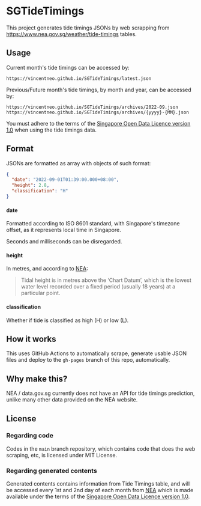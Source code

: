 # SGTideTimings
This project generates tide timings JSONs by web scrapping from https://www.nea.gov.sg/weather/tide-timings tables.

## Usage
Current month's tide timings can be accessed by:
```
https://vincentneo.github.io/SGTideTimings/latest.json
```
Previous/Future month's tide timings, by month and year, can be accessed by:
```
https://vincentneo.github.io/SGTideTimings/archives/2022-09.json
https://vincentneo.github.io/SGTideTimings/archives/{yyyy}-{MM}.json
```
You must adhere to the terms of the [Singapore Open Data Licence version 1.0](https://www.nea.gov.sg/open-data-licence) when using the tide timings data.

## Format
JSONs are formatted as array with objects of such format:
```JSON
{
  "date": "2022-09-01T01:39:00.000+08:00",
  "height": 2.8,
  "classification": "H"
}
```
#### date
Formatted according to ISO 8601 standard, with Singapore's timezone offset, as it represents local time in Singapore. 

Seconds and milliseconds can be disregarded.

#### height
In metres, and according to [NEA](https://www.nea.gov.sg/weather/tide-timings):

> Tidal height is in metres above the ‘Chart Datum’, which is the lowest water level recorded over a fixed period (usually 18 years) at a particular point.

#### classification
Whether if tide is classified as high (H) or low (L). 

## How it works

This uses GitHub Actions to automatically scrape, generate usable JSON files and deploy to the `gh-pages` branch of this repo, automatically.

## Why make this?
NEA / data.gov.sg currently does not have an API for tide timings prediction, unlike many other data provided on the NEA website.

## License

### Regarding code
Codes in the `main` branch repository, which contains code that does the web scraping, etc, is licensed under MIT License.

### Regarding generated contents
Generated contents contains information from Tide Timings table, and will be accessed every 1st and 2nd day of each month from [NEA](https://www.nea.gov.sg/weather/tide-timings) which is made available under the terms of the [Singapore Open Data Licence version 1.0](https://www.nea.gov.sg/open-data-licence).
